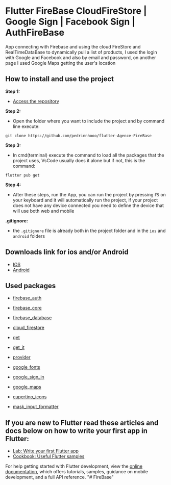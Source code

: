 # Flutter FireBase CloudFireStore | Google Sign | Facebook Sign | AuthFireBase

App connecting with Firebase and using the cloud FireStore and RealTimeDataBase to dynamically pull a list of products, I used the login with Google and Facebook and also by email and password, on another page I used Google Maps getting the user's location

## How to install and use the project

**Step 1:**
- [Access the repository](https://github.com/pedrinnhooo/flutter-Agence-FireBase)

**Step 2:**
- Open the folder where you want to include the project and by command line execute:
```
git clone https://github.com/pedrinnhooo/flutter-Agence-FireBase
```

**Step 3:**
- In cmd(terminal) execute the command to load all the packages that the project uses, VsCode usually does it alone but if not, this is the command:
```
flutter pub get
```

**Step 4:**
- After these steps, run the App, you can run the project by pressing ` F5 ` on your keyboard and it will automatically run the project, if your project does not have any device connected you need to define the device that will use both web and mobile

**.gitignore:**
- the ` .gitignore ` file is already both in the project folder and in the ` ios ` and ` android ` folders
## Downloads link for ios and/or Android

- [IOS](https://github.com/pedrinnhooo/FireBase/tree/main/ios)
- [Android](https://github.com/pedrinnhooo/FireBase/tree/main/android)

## Used packages


- [firebase_auth](https://pub.dev/packages/firebase_auth)
- [firebase_core](https://pub.dev/packages/firebase_core)
- [firebase_database](https://pub.dev/packages/firebase_database)
- [cloud_firestore](https://pub.dev/packages/cloud_firestore)

- [get](https://pub.dev/packages/get)
- [get_it](https://pub.dev/packages/get_it)
- [provider](https://pub.dev/packages/provider)

- [google_fonts](https://pub.dev/packages/google_fonts)
- [google_sign_in](https://pub.dev/packages/google_sign_in)
- [google_maps](https://pub.dev/packages/google_maps)

- [cupertino_icons](https://pub.dev/packages/cupertino_icons)
- [mask_input_formatter](https://pub.dev/packages/mask_input_formatter)






## If you are new to Flutter read these articles and docs below on how to write your first app in Flutter:

- [Lab: Write your first Flutter app](https://docs.flutter.dev/get-started/codelab)
- [Cookbook: Useful Flutter samples](https://docs.flutter.dev/cookbook)

For help getting started with Flutter development, view the
[online documentation](https://docs.flutter.dev/), which offers tutorials,
samples, guidance on mobile development, and a full API reference.
"# FireBase"
